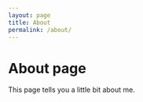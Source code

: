 ```yaml
---
layout: page
title: About
permalink: /about/
---
```

# About page

This page tells you a little bit about me.
